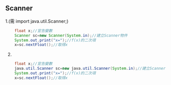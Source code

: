 Scanner
-----
1.(需  import java.util.Scanner;)
```java
    float x;//宣告變數
    Scanner sc=new Scanner(System.in);//建立Scanner物件
    System.out.print("x=");//f(x)的二次項
    x=sc.nextFloat();//取得x
```
2.
```java
    float x;//宣告變數
    java.util.Scanner sc=new java.util.Scanner(System.in);//建立Scanner物件
    System.out.print("x=");//f(x)的二次項
    x=sc.nextFloat();//取得x
```
